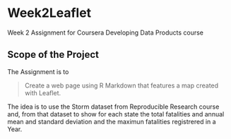 # Week2Leaflet
Week 2 Assignment for Coursera Developing Data Products course


## Scope of the Project

The Assignment is to

> Create a web page using R Markdown that features a map created with Leaflet.

The idea is to use the Storm dataset from Reproducible Research course and, from that dataset to show for each state the total fatalities and annual mean and standard deviation and the maximun fatalities registrered in a Year. 
